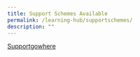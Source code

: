 ```yaml
---
title: Support Schemes Available
permalink: /learning-hub/supportschemes/
description: ""
---
```

[Supportgowhere](https://supportgowhere.life.gov.sg/caregiving)